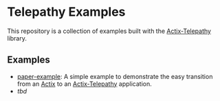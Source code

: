 # Telepathy Examples

This repository is a collection of examples built with the [Actix-Telepathy](https://github.com/wenig/actix-telepathy) library.

## Examples

- [paper-example](./paper-example/): A simple example to demonstrate the easy transition from an [Actix](https://github.com/actix/actix) to an [Actix-Telepathy](https://github.com/wenig/actix-telepathy) application.
- _tbd_
